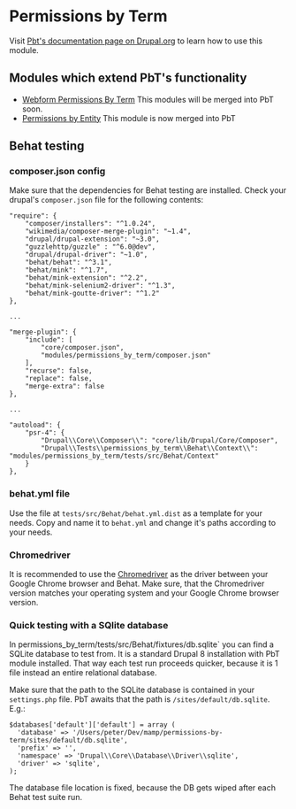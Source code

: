 Permissions by Term
====================================

Visit [Pbt's documentation page on Drupal.org](https://www.drupal.org/docs/8/modules/permissions-by-term) to
learn how to use this module.

## Modules which extend PbT's functionality
- [Webform Permissions By Term](https://www.drupal.org/project/webform_permissions_by_term)
This modules will be merged into PbT soon.
- [Permissions by Entity](https://www.drupal.org/project/permissions_by_entity)
This module is now merged into PbT

## Behat testing

### composer.json config
Make sure that the dependencies for Behat testing are installed. Check your drupal's `composer.json` file
for the following contents:

    "require": {
        "composer/installers": "^1.0.24",
        "wikimedia/composer-merge-plugin": "~1.4",
        "drupal/drupal-extension": "~3.0",
        "guzzlehttp/guzzle" : "^6.0@dev",
        "drupal/drupal-driver": "~1.0",
        "behat/behat": "^3.1",
        "behat/mink": "^1.7",
        "behat/mink-extension": "^2.2",
        "behat/mink-selenium2-driver": "^1.3",
        "behat/mink-goutte-driver": "^1.2"
    },
    
    ...
    
    "merge-plugin": {
        "include": [
            "core/composer.json",
            "modules/permissions_by_term/composer.json"
        ],
        "recurse": false,
        "replace": false,
        "merge-extra": false
    },
    
    ...
    
    "autoload": {
        "psr-4": {
            "Drupal\\Core\\Composer\\": "core/lib/Drupal/Core/Composer",
            "Drupal\\Tests\\permissions_by_term\\Behat\\Context\\": "modules/permissions_by_term/tests/src/Behat/Context"
        }
    },
    
### behat.yml file
Use the file at `tests/src/Behat/behat.yml.dist` as a template for your needs. Copy and name it to `behat.yml` and change
it's paths according to your needs.
    
### Chromedriver
It is recommended to use the [Chromedriver](https://sites.google.com/a/chromium.org/chromedriver/) as the driver between
your Google Chrome browser and Behat. Make sure, that the Chromedriver version matches your operating system and your
Google Chrome browser version.

### Quick testing with a SQlite database
In permissions_by_term/tests/src/Behat/fixtures/db.sqlite` you can find a SQLite database to test from. It is a standard
Drupal 8 installation with PbT module installed. That way each test run proceeds quicker, because it is 1 file
instead an entire relational database.

Make sure that the path to the SQLite database is contained in your `settings.php` file. PbT awaits that the path is
`/sites/default/db.sqlite`. E.g.:

    $databases['default']['default'] = array (
      'database' => '/Users/peter/Dev/mamp/permissions-by-term/sites/default/db.sqlite',
      'prefix' => '',
      'namespace' => 'Drupal\\Core\\Database\\Driver\\sqlite',
      'driver' => 'sqlite',
    );

The database file location is fixed, because the DB gets wiped after each Behat test suite run.
